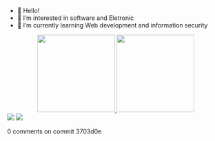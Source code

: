 - 👋 Hello!
- 👀 I’m interested in software and Eletronic
- 🌱 I’m currently learning Web development and information security

<!---
glasser95/glasser95 is a ✨ special ✨ repository because its `README.md` (this file) appears on your GitHub profile.
You can click the Preview link to take a look at your changes.
--->

<div align="center">
  <a href="https://github.com/glasser95">
  <img height="180em" src="https://github-readme-stats.vercel.app/api?username=glasser95&show_icons=true&theme=dark&include_all_commits=true&count_private=true"/>
  <img height="180em" src="https://github-readme-stats.vercel.app/api/top-langs/?username=glasser95&layout=compact&langs_count=7&theme=dark"/>
</div>
  
<div> 
  <a href = "mailto:glasserpaulo95@gmail.com"><img src="https://img.shields.io/badge/-Gmail-%23333?style=for-the-badge&logo=gmail&logoColor=white" target="_blank"></a>
  <a href="https://www.linkedin.com/in/glasser-fernando-paulo-0ab50a160/" target="_blank"><img src="https://img.shields.io/badge/-LinkedIn-%230077B5?style=for-the-badge&logo=linkedin&logoColor=white" target="_blank"></a> 



0 comments on commit 3703d0e
